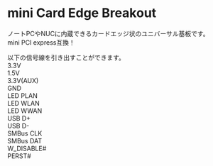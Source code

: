 # mini Card Edge Breakout
ノートPCやNUCに内蔵できるカードエッジ状のユニバーサル基板です。  
mini PCI express互換！  
  
以下の信号線を引き出すことができます。  
 3.3V  
 1.5V  
 3.3V(AUX)  
 GND  
 LED PLAN  
 LED WLAN  
 LED WWAN  
 USB D+  
 USB D-  
 SMBus CLK  
 SMBus DAT  
 W_DISABLE#  
 PERST#  
